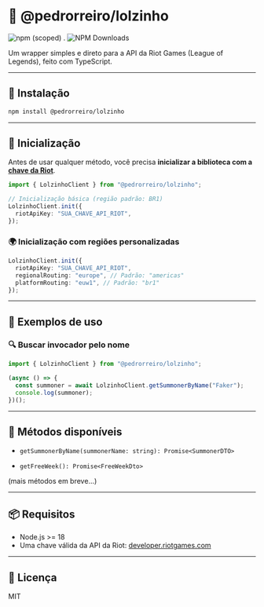 # 🤙 @pedrorreiro/lolzinho

![npm (scoped)](https://img.shields.io/npm/v/@pedrorreiro/lolzinho)
.
![NPM Downloads](https://img.shields.io/npm/dm/%40pedrorreiro%2Flolzinho)

Um wrapper simples e direto para a API da Riot Games (League of Legends), feito com TypeScript.

---

## 🚀 Instalação

```bash
npm install @pedrorreiro/lolzinho
```

---

## 💠 Inicialização

Antes de usar qualquer método, você precisa **inicializar a biblioteca com a [chave da Riot](https://developer.riotgames.com/)**.

```ts
import { LolzinhoClient } from "@pedrorreiro/lolzinho";

// Inicialização básica (região padrão: BR1)
LolzinhoClient.init({
  riotApiKey: "SUA_CHAVE_API_RIOT",
});
```

### 🌍 Inicialização com regiões personalizadas

```ts
LolzinhoClient.init({
  riotApiKey: "SUA_CHAVE_API_RIOT",
  regionalRouting: "europe", // Padrão: "americas"
  platformRouting: "euw1", // Padrão: "br1"
});
```

---

## 📘 Exemplos de uso

### 🔍 Buscar invocador pelo nome

```ts
import { LolzinhoClient } from "@pedrorreiro/lolzinho";

(async () => {
  const summoner = await LolzinhoClient.getSummonerByName("Faker");
  console.log(summoner);
})();
```

---

## 🧹 Métodos disponíveis

- `getSummonerByName(summonerName: string): Promise<SummonerDTO>`

- `getFreeWeek(): Promise<FreeWeekDto>`

(mais métodos em breve...)

---

## 📦 Requisitos

- Node.js >= 18
- Uma chave válida da API da Riot: [developer.riotgames.com](https://developer.riotgames.com)

---

## 📄 Licença

MIT
